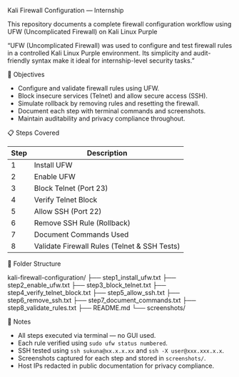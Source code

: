 Kali Firewall Configuration — Internship

This repository documents a complete firewall configuration workflow using UFW (Uncomplicated Firewall) on Kali Linux Purple

“UFW (Uncomplicated Firewall) was used to configure and test firewall rules in a controlled Kali Linux Purple environment. Its simplicity and audit-friendly syntax make it ideal for internship-level security tasks.”

🔐 Objectives

- Configure and validate firewall rules using UFW.
- Block insecure services (Telnet) and allow secure access (SSH).
- Simulate rollback by removing rules and resetting the firewall.
- Document each step with terminal commands and screenshots.
- Maintain auditability and privacy compliance throughout.

📋 Steps Covered

| Step | Description |
|------|-------------|
| 1    | Install UFW |
| 2    | Enable UFW |
| 3    | Block Telnet (Port 23) |
| 4    | Verify Telnet Block |
| 5    | Allow SSH (Port 22) |
| 6    | Remove SSH Rule (Rollback) |
| 7    | Document Commands Used |
| 8    | Validate Firewall Rules (Telnet & SSH Tests) |


📁 Folder Structure

kali-firewall-configuration/ ├── step1_install_ufw.txt ├── step2_enable_ufw.txt ├── step3_block_telnet.txt ├── step4_verify_telnet_block.txt ├── step5_allow_ssh.txt ├── step6_remove_ssh.txt ├── step7_document_commands.txt ├── step8_validate_rules.txt ├── README.md └── screenshots/

🧠 Notes

- All steps executed via terminal — no GUI used.
- Each rule verified using `sudo ufw status numbered`.
- SSH tested using `ssh sukuna@xx.x.x.xx` and `ssh -X user@xxx.xxx.x.x`.
- Screenshots captured for each step and stored in `screenshots/`.
- Host IPs redacted in public documentation for privacy compliance.
